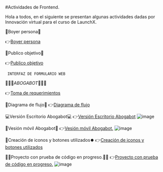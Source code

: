 #Actividades de Frontend.

Hola a todos, en el siguiente se presentan algunas actividades dadas por Innovación virtual para el curso de LaunchX.

👤Boyer persona👤

👉[Boyer persona](https://github.com/Kerizr/Ejercicio-de-UI-UX-Abogabot-/blob/main/Boyer%20persona.jpg)

👥Publico objetivo👥

👉[Publico objetivo](https://github.com/Kerizr/Ejercicio-de-UI-UX-Abogabot-/blob/main/publico%20objetivo.png)


     INTERFAZ DE FORMULARIO WEB
 🤖🤖🤖_ABOGABOT_🤖🤖🤖

👉[Toma de requerimientos](https://github.com/Kerizr/Ejercicio-de-UI-UX-Abogabot-/blob/9215c430f4cd211081656fe20e14a02638e91f45/Toma%20de%20requerimientos.txt)

🔁Diagrama de flujo🔀
👉[Diagrama de flujo](https://github.com/Kerizr/Ejercicio-de-UI-UX-Abogabot-/blob/main/Diagrama%20de%20abogabot.png)

💻Versión Escritorio Abogabot💻
👉[Versión Escritorio Abogabot](https://github.com/Kerizr/Ejercicio-de-UI-UX-Abogabot-/tree/main/Escritorio)
![image](https://user-images.githubusercontent.com/114261500/196599918-4e6b9d23-6e1e-4e7f-ae4e-4acef9a9b316.png)

📱Vesión móvil Abogabot📱
👉[Vesión móvil Abogabot.](https://github.com/Kerizr/Ejercicio-de-UI-UX-Abogabot-/tree/main/m%C3%B3vil)
![image](https://user-images.githubusercontent.com/114261500/196599729-5b74e45a-030e-4989-9269-16c6e6744b43.png)

🔽Creación de iconos y botones utilizados⏺️
👉[Creación de iconos y botones utilizados](https://github.com/Kerizr/Ejercicio-de-UI-UX-Abogabot-/blob/main/iconos%20y%20botones%20creados%20pra%20abogabot%20movil.jpg)

🧑‍💻Proyecto con prueba de código en progreso.🧑‍💻
👉[Proyecto con prueba de código en progreso.](https://github.com/Kerizr/Ejercicio-de-UI-UX-Abogabot-/tree/main/Proyecto%20en%20progreso)
![image](https://user-images.githubusercontent.com/114261500/196600049-f04f62e7-fa9f-493f-a61a-647427e83c34.png)
